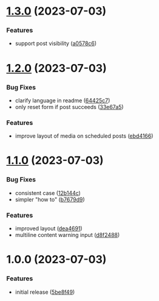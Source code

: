 # [1.3.0](https://github.com/seleb/mastodon-post-scheduler/compare/v1.2.0...v1.3.0) (2023-07-03)


### Features

* support post visibility ([a0578c6](https://github.com/seleb/mastodon-post-scheduler/commit/a0578c644ac1a01025349cd9eac777c16b858669))

# [1.2.0](https://github.com/seleb/mastodon-post-scheduler/compare/v1.1.0...v1.2.0) (2023-07-03)


### Bug Fixes

* clarify language in readme ([64425c7](https://github.com/seleb/mastodon-post-scheduler/commit/64425c7c9ccb84181d2fce02f4d0beee1da8127f))
* only reset form if post succeeds ([33e67a5](https://github.com/seleb/mastodon-post-scheduler/commit/33e67a577a0cdbedd32132ad5672075ac4ae86bc))


### Features

* improve layout of media on scheduled posts ([ebd4166](https://github.com/seleb/mastodon-post-scheduler/commit/ebd4166f91fc2ff5d13f9226f08da155d76e6f7f))

# [1.1.0](https://github.com/seleb/mastodon-post-scheduler/compare/v1.0.0...v1.1.0) (2023-07-03)


### Bug Fixes

* consistent case ([12b144c](https://github.com/seleb/mastodon-post-scheduler/commit/12b144cb5e5a9c6842780a13a990f03b16aaab44))
* simpler "how to" ([b7679d9](https://github.com/seleb/mastodon-post-scheduler/commit/b7679d94bb0bbbe97884da3eaae2e1b8c48b5125))


### Features

* improved layout ([dea4691](https://github.com/seleb/mastodon-post-scheduler/commit/dea46918e8620c6c673b86c98d5c9333e6a3db31))
* multiline content warning input ([d8f2488](https://github.com/seleb/mastodon-post-scheduler/commit/d8f2488d11b9056ea6909af459dfc084f9ebe94f))

# 1.0.0 (2023-07-03)


### Features

* initial release ([5be8f49](https://github.com/seleb/mastodon-post-scheduler/commit/5be8f49039b92cc15064f69b3330840559c3c9f5))
